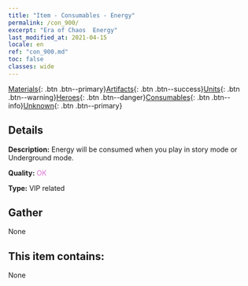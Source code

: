 ```yaml
---
title: "Item - Consumables - Energy"
permalink: /con_900/
excerpt: "Era of Chaos  Energy"
last_modified_at: 2021-04-15
locale: en
ref: "con_900.md"
toc: false
classes: wide
---
```

 [Materials](/Items/){: .btn .btn--primary}[Artifacts](/Items/Artifacts/){: .btn .btn--success}[Units](/Items/Units/){: .btn .btn--warning}[Heroes](/Items/Heroes/){: .btn .btn--danger}[Consumables](/Items/Consumables/){: .btn .btn--info}[Unknown](/Items/Unknown/){: .btn .btn--primary}

## Details
 **Description:** Energy will be consumed when you play in story mode or Underground mode.

 **Quality:** <span style="color: #DA70D6">OK</span>

 **Type:** VIP related

## Gather

  None

## This item contains:

  None

